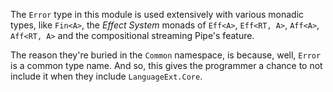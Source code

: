 The `Error` type in this module is used extensively with various monadic types, like `Fin<A>`, the _Effect System_ monads 
of `Eff<A>`, `Eff<RT, A>`, `Aff<A>`, `Aff<RT, A>` and the compositional streaming Pipe's feature.  

The reason they're buried in the `Common` namespace, is because, well, `Error` is a common type name.  And so, this gives
the programmer a chance to not include it when they include `LanguageExt.Core`.  